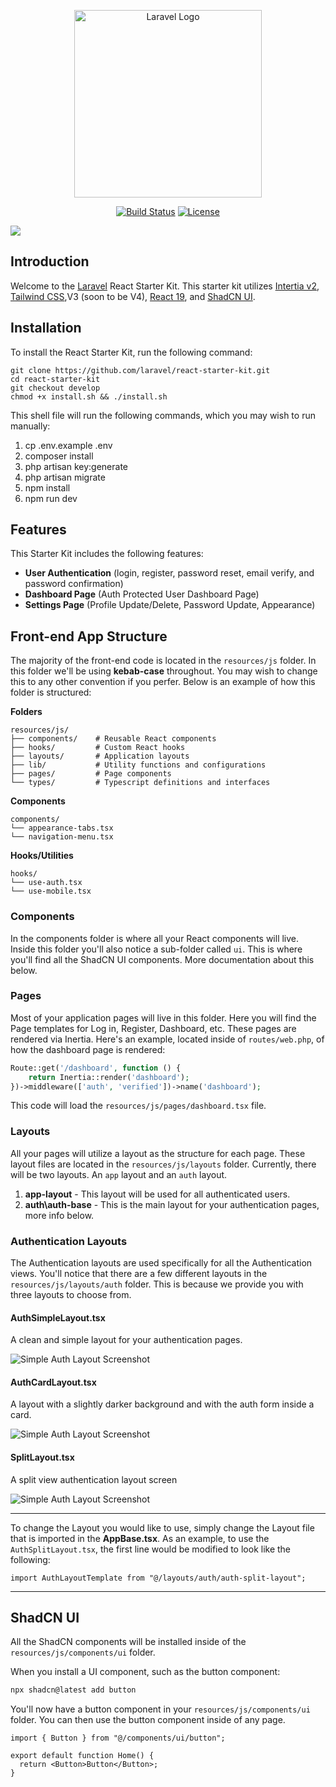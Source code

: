<p align="center"><a href="https://laravel.com" target="_blank"><img src="https://cdn.devdojo.com/assets/svg/laravel-react-logo.svg" width="300" alt="Laravel Logo"></a></p>

<p align="center">
<a href="https://github.com/laravel/react-starter-kit/actions"><img src="https://github.com/laravel/react-starter-kit/workflows/tests/badge.svg" alt="Build Status"></a>
<a href="https://packagist.org/packages/laravel/framework"><img src="https://img.shields.io/packagist/l/laravel/framework" alt="License"></a>
</p>

<img src="https://cdn.devdojo.com/images/december2024/screenshot.png" />

## Introduction

Welcome to the <a href="https://laravel.com" target="_blank">Laravel</a> React</a> Starter Kit. This starter kit utilizes <a href="https://inertiajs.com/" target="_blank">Intertia v2</a>, <a href="https://tailwindcss.com/" target="_blank">Tailwind CSS</a>,V3 (soon to be V4), <a href="https://reactjs.dev" target="_blank">React 19</a>, and <a href="https://ui.shadcn.com/" target="_blank">ShadCN UI</a>.

## Installation

To install the React Starter Kit, run the following command:

```
git clone https://github.com/laravel/react-starter-kit.git
cd react-starter-kit
git checkout develop
chmod +x install.sh && ./install.sh
```

This shell file will run the following commands, which you may wish to run manually:

1. cp .env.example .env
2. composer install
3. php artisan key:generate
4. php artisan migrate
5. npm install
6. npm run dev

## Features

This Starter Kit includes the following features:

- **User Authentication** (login, register, password reset, email verify, and password confirmation)
- **Dashboard Page** (Auth Protected User Dashboard Page)
- **Settings Page** (Profile Update/Delete, Password Update, Appearance)

## Front-end App Structure

The majority of the front-end code is located in the `resources/js` folder. In this folder we'll be using **kebab-case** throughout. You may wish to change this to any other convention if you perfer. Below is an example of how this folder is structured:

**Folders**

```
resources/js/
├── components/    # Reusable React components
├── hooks/         # Custom React hooks
├── layouts/       # Application layouts
├── lib/           # Utility functions and configurations
├── pages/         # Page components
└── types/         # Typescript definitions and interfaces
```

**Components**

```
components/
└── appearance-tabs.tsx
└── navigation-menu.tsx
```

**Hooks/Utilities**

```
hooks/
└── use-auth.tsx
└── use-mobile.tsx
```

### Components

In the components folder is where all your React components will live. Inside this folder you'll also notice a sub-folder called `ui`. This is where you'll find all the ShadCN UI components. More documentation about this below.

### Pages

Most of your application pages will live in this folder. Here you will find the Page templates for Log in, Register, Dashboard, etc. These pages are rendered via Inertia. Here's an example, located inside of `routes/web.php`, of how the dashboard page is rendered:

```php
Route::get('/dashboard', function () {
    return Inertia::render('dashboard');
})->middleware(['auth', 'verified'])->name('dashboard');
```

This code will load the `resources/js/pages/dashboard.tsx` file.

### Layouts

All your pages will utilize a layout as the structure for each page. These layout files are located in the `resources/js/layouts` folder. Currently, there will be two layouts. An `app` layout and an `auth` layout.

1. **app-layout** - This layout will be used for all authenticated users.
2. **auth\auth-base** - This is the main layout for your authentication pages, more info below.

### Authentication Layouts

The Authentication layouts are used specifically for all the Authentication views. You'll notice that there are a few different layouts in the `resources/js/layouts/auth` folder. This is because we provide you with three layouts to choose from.

#### AuthSimpleLayout.tsx

A clean and simple layout for your authentication pages.

![Simple Auth Layout Screenshot](https://cdn.devdojo.com/images/december2024/simple-layout.png)

#### AuthCardLayout.tsx

A layout with a slightly darker background and with the auth form inside a card.

![Simple Auth Layout Screenshot](https://cdn.devdojo.com/images/december2024/card-layout.png)

#### SplitLayout.tsx

A split view authentication layout screen

![Simple Auth Layout Screenshot](https://cdn.devdojo.com/images/december2024/split-layout.png)

---

To change the Layout you would like to use, simply change the Layout file that is imported in the **AppBase.tsx**. As an example, to use the `AuthSplitLayout.tsx`, the first line would be modified to look like the following:

```tsx
import AuthLayoutTemplate from "@/layouts/auth/auth-split-layout";
```

---

## ShadCN UI

All the ShadCN components will be installed inside of the `resources/js/components/ui` folder.

When you install a UI component, such as the button component:

```bash
npx shadcn@latest add button
```

You'll now have a button component in your `resources/js/components/ui` folder. You can then use the button component inside of any page.

```tsx
import { Button } from "@/components/ui/button";

export default function Home() {
  return <Button>Button</Button>;
}
```
